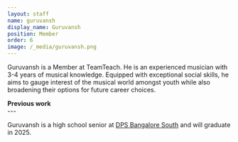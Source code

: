 ```yaml
---
layout: staff
name: guruvansh
display_name: Guruvansh
position: Member
order: 6
image: /_media/guruvansh.png
---
```



<div>
<p>Guruvansh is a Member at TeamTeach. He is an experienced musician with 3-4 years of musical knowledge. Equipped with exceptional social skills, he aims to gauge interest of the musical world amongst youth while also broadening their options for future career choices.</p>

<p>
<b>Previous work</b><br>
---
</p>
</div>


<div>
Guruvansh is a high school senior at <a href="https://south.dpsbangalore.edu.in" target="_blank">DPS Bangalore South</a> and will graduate in 2025.
</div>